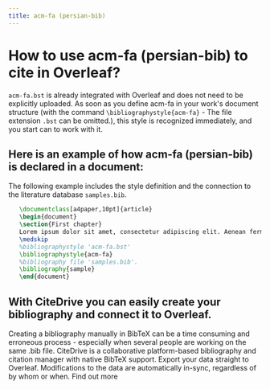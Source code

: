 ```yaml
---
title: acm-fa (persian-bib)
---
```


# How to use acm-fa (persian-bib) to cite in Overleaf? 
`acm-fa.bst` is already integrated with Overleaf and does not need to be explicitly uploaded. As soon as you define acm-fa in your work's document structure (with the command `\bibliographystyle{acm-fa}` - The file extension `.bst` can be omitted.), this style is recognized immediately, and you start can to work with it.

## Here is an example of how acm-fa (persian-bib) is declared in a document:
The following example includes the style definition and the connection to the literature database `samples.bib`.
```tex
   \documentclass[a4paper,10pt]{article}
   \begin{document}
   \section{First chapter}
   Lorem ipsum dolor sit amet, consectetur adipiscing elit. Aenean fermentum justo massa, ut maximus mauris sodales et. Aenean vel elit a erat rhoncus pharetra.
   \medskip
   %bibliographystyle 'acm-fa.bst'
   \bibliographystyle{acm-fa}
   %bibliography file 'samples.bib'.
   \bibliography{sample}
   \end{document}
```

## With CiteDrive you can easily create your bibliography and connect it to Overleaf. 
Creating a bibliography manually in BibTeX can be a time consuming and erroneous process - especially when several people are working on the same .bib file. CiteDrive is a collaborative platform-based bibliography and citation manager with native BibTeX support. Export your data straight to Overleaf. Modifications to the data are automatically in-sync, regardless of by whom or when. Find out more